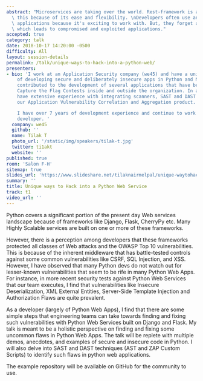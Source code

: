 ```yaml
---
abstract: "Microservices are taking over the world. Rest-framework is accelerating\
  \ this because of its ease and flexibility. \nDevelopers often use and develop REST-based\
  \ applications because it's exciting to work with. But, they forget about security\
  \ which leads to compromised and exploited applications."
accepted: true
category: talk
date: 2018-10-17 14:20:00 -0500
difficulty: All
layout: session-details
permalink: /talk/unique-ways-to-hack-into-a-python-web/
presenters:
- bio: 'I work at an Application Security company (we45) and have a unique perspective
    of developing secure and deliberately insecure apps in Python and NodeJS. I have
    contributed to the development of several applications that have been used for
    Capture the Flag Contests inside and outside the organization. In addition, I
    have extensive experience with integrating scanners, SAST and DAST toolsets into
    our Application Vulnerability Correlation and Aggregation product.

    I have over 7 years of development experience and continue to work as a full-stack
    developer. '
  company: we45
  github: ''
  name: Tilak T
  photo_url: '/static/img/speakers/tilak-t.jpg'
  twitter: ti1akt
  website: ''
published: true
room: 'Salon F-H'
sitemap: true
slides_url: 'https://www.slideshare.net/tilaknairmelpal/unique-waytohackintoapythonwebservice-119972991'
summary: ''
title: Unique ways to Hack into a Python Web Service
track: t1
video_url: ''
---
```


Python covers a significant portion of the present day Web services landscape because of frameworks like Django, Flask, CherryPy etc. Many Highly Scalable services are built on one or more of these frameworks.

However, there is a perception among developers that these frameworks protected all classes of Web attacks and the OWASP Top 10 vulnerabilities. This is because of the inherent middleware that has battle-tested controls against some common vulnerabilities like CSRF, SQL Injection, and XSS. However, I have observed that many Python devs do not watch out for lesser-known vulnerabilities that seem to be rife in many Python Web Apps. For instance, in more recent security tests against Python Web Services that our team executes, I find that vulnerabilities like Insecure Deserialization, XML External Entities, Server-Side Template Injection and Authorization Flaws are quite prevalent.

As a developer (largely of Python Web Apps), I find that there are some simple steps that engineering teams can take towards finding and fixing such vulnerabilities with Python Web Services built on Django and Flask. My talk is meant to be a holistic perspective on finding and fixing some uncommon flaws in Python Web Apps. The talk will be replete with multiple demos, anecdotes, and examples of secure and insecure code in Python. I will also delve into SAST and DAST techniques (AST and ZAP Custom Scripts) to identify such flaws in python web applications.

The example repository will be available on GitHub for the community to use.
